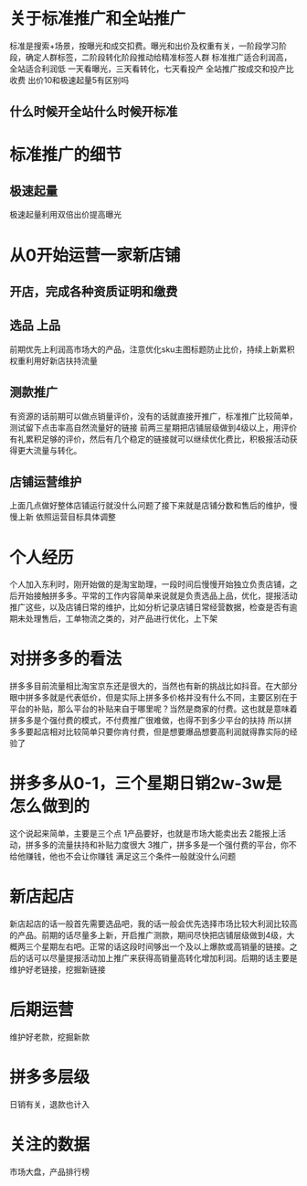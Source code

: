 # 关于标准推广和全站推广
标准是搜索+场景，按曝光和成交扣费。曝光和出价及权重有关，一阶段学习阶段，确定人群标签，二阶段转化阶段推动给精准标签人群
标准推广适合利润高，全站适合利润低
一天看曝光，三天看转化，七天看投产
全站推广按成交和投产比收费
出价10和极速起量5有区别吗
## 什么时候开全站什么时候开标准
# 标准推广的细节
## 极速起量
极速起量利用双倍出价提高曝光
# 从0开始运营一家新店铺
## 开店，完成各种资质证明和缴费
## 选品 上品
前期优先上利润高市场大的产品，注意优化sku主图标题防止比价，持续上新累积权重利用好新店扶持流量
## 测款推广
有资源的话前期可以做点销量评价，没有的话就直接开推广，标准推广比较简单，测试留下点击率高自然流量好的链接
前两三星期把店铺层级做到4级以上，用评价有礼累积足够的评价，然后有几个稳定的链接就可以继续优化费比，积极报活动获得更大流量与转化。
## 店铺运营维护
上面几点做好整体店铺运行就没什么问题了接下来就是店铺分数和售后的维护，慢慢上新 依照运营目标具体调整
# 个人经历
个人加入东利时，刚开始做的是淘宝助理，一段时间后慢慢开始独立负责店铺，之后开始接触拼多多。平常的工作内容简单来说就是负责选品上品，优化，提报活动推广这些，以及店铺日常的维护，比如分析记录店铺日常经营数据，检查是否有逾期未处理售后，工单物流之类的，对产品进行优化，上下架

# 对拼多多的看法
拼多多目前流量相比淘宝京东还是很大的，当然也有新的挑战比如抖音。在大部分眼中拼多多就是代表低价，但是实际上拼多多价格并没有什么不同，主要区别在于平台的补贴，那么平台的补贴来自于哪里呢？当然是商家的付费。这也就是意味着拼多多是个强付费的模式，不付费推广很难做，也得不到多少平台的扶持
所以拼多多要起店相对比较简单只要你肯付费，但是想要爆品想要高利润就得靠实际的经验了
# 拼多多从0-1，三个星期日销2w-3w是怎么做到的
这个说起来简单，主要是三个点
1产品要好，也就是市场大能卖出去
2能报上活动，拼多多的流量扶持和补贴力度很大
3推广，拼多多是一个强付费的平台，你不给他赚钱，他也不会让你赚钱
满足这三个条件一般就没什么问题
# 新店起店
新店起店的话一般首先需要选品吧，我的话一般会优先选择市场比较大利润比较高的产品。前期的话尽量多上新，开启推广测款，期间尽快把店铺层级做到4级，大概两三个星期左右吧。正常的话这段时间够出一个及以上爆款或高销量的链接。之后的话可以尽量提报活动加上推广来获得高销量高转化增加利润。后期的话主要是维护好老链接，挖掘新链接
# 后期运营
维护好老款，挖掘新款
# 拼多多层级
日销有关，退款也计入
# 关注的数据
市场大盘，产品排行榜